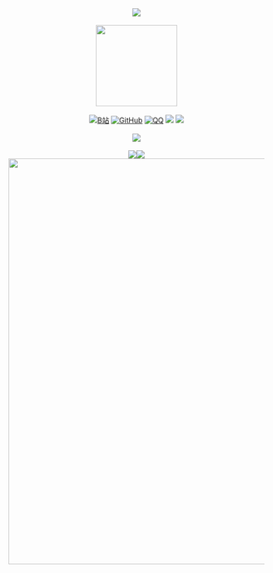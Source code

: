 



<div align="center">
    <!-- dynamic typing effect 动态打字效果 -->
    <img src="https://readme-typing-svg.demolab.com?font=Roboto&weight=800&size=26&pause=1000&width=435&center=true&lines=Will+come+to+my+Github+home+page!"/>
    <div>&nbsp;</div>
    <!-- dynamic typing effect 萌计数器！ -->
    <img align="center" height="160" src="https://count.getloli.com/get/@InfiniteGeek"/>
    <div>&nbsp;</div>
    <!-- dynamic typing effect 联系方式 -->
     <a href="https://space.bilibili.com/1302624960" target="_blank"><img src="https://img.shields.io/badge/B站-@极客无极-blue.svg?style=flat-square&amp;logo=Bilibili" alt="B站"/></a>
     <a href="https://github.com/InfiniteGeek"><img src="https://img.shields.io/badge/GitHub-@InfiniteGeek-000000.svg?logo=GitHub" alt="GitHub" target="_blank"></a>
     <a href="https://qm.qq.com/q/fACLxU8KeA"><img src="https://img.shields.io/badge/QQ-1781468911-blue.svg?logo=qq" alt="QQ" target="_blank"></a>
     <a href=""><img src="https://img.shields.io/badge/WeChat-Zoe030117-07c160"></a>
     <a href=""><img src="https://img.shields.io/badge/Mail-infinitegeek88@gmail.com-red.svg?logo=gmail"></a>
    <div>&nbsp;</div>
     <!-- dynamic typing effect 软件图标 -->
    <img src="https://skillicons.dev/icons?i=github,html,java,idea,eclipse,photoshop,powershell,windows,apple,linux,firebase,matlab,mysql,gmail" />
    <div>&nbsp;</div>
    <!-- dynamic typing effect Github数据 -->
    <img src="https://github-readme-stats.vercel.app/api?username=InfiniteGeek&show_icons=true&theme=radical"/><img src="https://github-readme-stats.vercel.app/api/top-langs/?username=InfiniteGeek&size_weight=0.5&count_weight=0.5&langs_count=8&theme=radical"/>
    <img width="800" src="https://github-readme-activity-graph.vercel.app/graph?username=InfiniteGeek&theme=github-compact&hide_border=true&area=true" />
</div>




